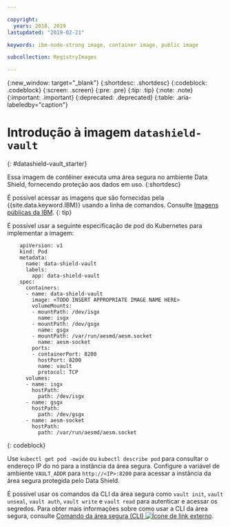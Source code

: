 ```yaml
---

copyright:
  years: 2018, 2019
lastupdated: "2019-02-21"

keywords: ibm-node-strong image, container image, public image

subcollection: RegistryImages

---
```


{:new_window: target="_blank"}
{:shortdesc: .shortdesc}
{:codeblock: .codeblock}
{:screen: .screen}
{:pre: .pre}
{:tip: .tip}
{:note: .note}
{:important: .important}
{:deprecated: .deprecated}
{:table: .aria-labeledby="caption"}

# Introdução à imagem `datashield-vault`
{: #datashield-vault_starter}

Essa imagem de contêiner executa uma área segura no ambiente Data Shield, fornecendo proteção aos dados em uso.
{:shortdesc}

É possível acessar as imagens que são fornecidas pela {{site.data.keyword.IBM}} usando a linha de comandos. Consulte [Imagens públicas da IBM](/docs/services/Registry?topic=registry-public_images#public_images).
{: tip}

É possível usar a seguinte especificação de pod do Kubernetes para implementar a imagem:

```
    apiVersion: v1
    kind: Pod
    metadata:
      name: data-shield-vault
      labels:
        app: data-shield-vault
    spec:
      containers:
      - name: data-shield-vault
        image: <TODO INSERT APPROPRIATE IMAGE NAME HERE>
        volumeMounts:
        - mountPath: /dev/isgx
          name: isgx
        - mountPath: /dev/gsgx
          name: gsgx
        - mountPath: /var/run/aesmd/aesm.socket
          name: aesm-socket
        ports:
        - containerPort: 8200
          hostPort: 8200
          name: vault
          protocol: TCP
      volumes:
      - name: isgx
        hostPath:
          path: /dev/isgx
      - name: gsgx
        hostPath:
          path: /dev/gsgx
      - name: aesm-socket
        hostPath:
          path: /var/run/aesmd/aesm.socket
```
{: codeblock}

Use `kubectl get pod -owide` ou `kubectl describe pod` para consultar o endereço IP do nó para a instância da área segura. Configure a variável de ambiente `VAULT_ADDR` para `http://<IP>:8200` para acessar a instância da área segura protegida pelo Data Shield.

É possível usar os comandos da CLI da área segura como `vault init`, `vault unseal`, `vault auth`, `vault write` e `vault read` para autenticar e acessar os segredos. Para obter mais informações sobre como usar a CLI da área segura, consulte [Comando da área segura (CLI) ![Ícone de link externo](../../../icons/launch-glyph.svg "Ícone de link externo")](https://www.vaultproject.io/docs/commands/index.html).
